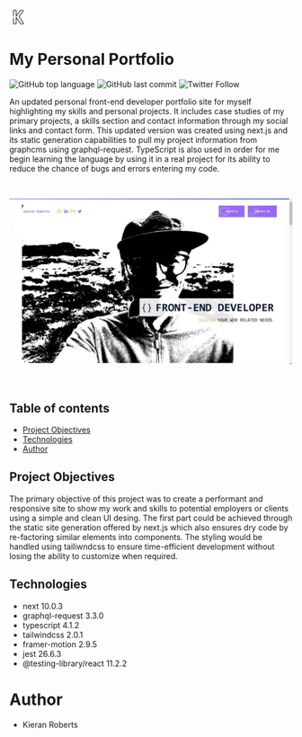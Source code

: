 ![portfolio logo](/public/favicon-32x32.png?raw=true "portfolio logo")
# My Personal Portfolio
![GitHub top language](https://img.shields.io/github/languages/top/kieran6roberts/MyPortfolio-nextjs)
![GitHub last commit](https://img.shields.io/github/last-commit/kieran6roberts/MyPortfolio-nextjs)
![Twitter Follow](https://img.shields.io/twitter/follow/kieran6dev?style=social)

An updated personal front-end developer portfolio site for myself highlighting my skills and personal projects. It includes case studies of my primary projects, a skills section and contact information through my social links and contact form. This updated version was created using next.js and its static generation capabilities to pull my project information from graphcms using graphql-request. TypeScript is also used in order for me begin learning the language by using it in a real project for its ability to reduce the chance of bugs and errors entering my code.

<br />

![Portfolio home full page](/public/images/home-screenshot.webp?raw=true "Portfolio desktop landing page screenshot")

<br />

## Table of contents
* [Project Objectives](#project-objectives)
* [Technologies](#technologies)
* [Author](#author)

## Project Objectives

The primary objective of this project was to create a performant and responsive site to show my work and skills to potential employers or clients using a simple and clean UI desing. The first part could be achieved through the static site generation offered by next.js which also ensures dry code by re-factoring similar elements into components. The styling would be handled using tailiwndcss to ensure time-efficient development without losing the ability to customize when required.

## Technologies

* next 10.0.3
* graphql-request 3.3.0
* typescript 4.1.2
* tailwindcss 2.0.1
* framer-motion 2.9.5
* jest 26.6.3
* @testing-library/react 11.2.2

# Author

* Kieran Roberts
